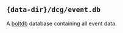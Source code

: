 ## `{data-dir}/dcg/event.db`

A [boltdb](https://github.com/boltdb/bolt) database containing all
event data.
